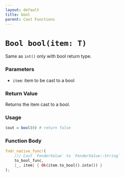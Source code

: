 ```yaml
---
layout: default
title: bool
parent: Cast Functions
---
```


# `Bool bool(item: T)`
Same as `int()` only with bool return type.

### Parameters
- `item`: item to be cast to a bool

### Return Value
Returns the item cast to a bool.

### Usage
```r
$out = bool(0) # return false
```

### Function Body
```rust
fndr_native_func!(
    /// Cast `FenderValue` to `FenderValue::String`
    to_bool_func,
    |_, item| { Ok(item.to_bool().into()) }
);
```
